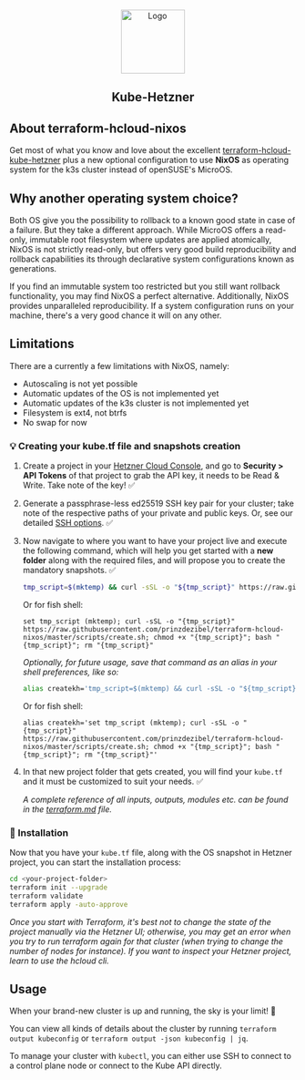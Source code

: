 <!-- PROJECT LOGO -->
<br />
<p align="center">
  <a href="https://github.com/mysticaltech/kube-hetzner">
    <img src="https://github.com/kube-hetzner/terraform-hcloud-kube-hetzner/raw/master/.images/kube-hetzner-logo.png" alt="Logo" width="112" height="112">
  </a>

  <h2 align="center">Kube-Hetzner</h2>
</p>

## About terraform-hcloud-nixos

Get most of what you know and love about the excellent [terraform-hcloud-kube-hetzner](https://github.com/kube-hetzner/terraform-hcloud-kube-hetzner) plus a new optional configuration to use **NixOS** as operating system for the k3s cluster instead of openSUSE's MicroOS.

## Why another operating system choice?
Both OS give you the possibility to rollback to a known good state in case of a failure. But they take a different approach. While MicroOS offers a read-only, immutable root filesystem where updates are applied atomically, NixOS is not strictly read-only, but offers very good build reproducibility and rollback capabilities its through declarative system configurations known as generations.

If you find an immutable system too restricted but you still want rollback functionality, you may find NixOS a perfect alternative. Additionally, NixOS provides unparalleled reproducibility. If a system configuration runs on your machine, there's a very good chance it will on any other.

## Limitations

There are a currently a few limitations with NixOS, namely:

- Autoscaling is not yet possible
- Automatic updates of the OS is not implemented yet
- Automatic updates of the k3s cluster is not implemented yet
- Filesystem is ext4, not btrfs
- No swap for now



### 💡 Creating your kube.tf file and snapshots creation

1. Create a project in your [Hetzner Cloud Console](https://console.hetzner.cloud/), and go to **Security > API Tokens** of that project to grab the API key, it needs to be Read & Write. Take note of the key! ✅
2. Generate a passphrase-less ed25519 SSH key pair for your cluster; take note of the respective paths of your private and public keys. Or, see our detailed [SSH options](https://github.com/prinzdezibel/terraform-hcloud-nixos/blob/master/docs/ssh.md). ✅
3. Now navigate to where you want to have your project live and execute the following command, which will help you get started with a **new folder** along with the required files, and will propose you to create the mandatory snapshots. ✅

   ```sh
   tmp_script=$(mktemp) && curl -sSL -o "${tmp_script}" https://raw.githubusercontent.com/prinzdezibel/terraform-hcloud-nixos/master/scripts/create.sh && chmod +x "${tmp_script}" && "${tmp_script}" && rm "${tmp_script}"
   ```

   Or for fish shell:

   ```fish
   set tmp_script (mktemp); curl -sSL -o "{tmp_script}" https://raw.githubusercontent.com/prinzdezibel/terraform-hcloud-nixos/master/scripts/create.sh; chmod +x "{tmp_script}"; bash "{tmp_script}"; rm "{tmp_script}"
   ```

   _Optionally, for future usage, save that command as an alias in your shell preferences, like so:_

   ```sh
   alias createkh='tmp_script=$(mktemp) && curl -sSL -o "${tmp_script}" https://raw.githubusercontent.com/prinzdezibel/terraform-hcloud-nixos/master/scripts/create.sh && chmod +x "${tmp_script}" && "${tmp_script}" && rm "${tmp_script}"'
   ```

   Or for fish shell:

   ```fish
   alias createkh='set tmp_script (mktemp); curl -sSL -o "{tmp_script}" https://raw.githubusercontent.com/prinzdezibel/terraform-hcloud-nixos/master/scripts/create.sh; chmod +x "{tmp_script}"; bash "{tmp_script}"; rm "{tmp_script}"'
   ```

   

4. In that new project folder that gets created, you will find your `kube.tf` and it must be customized to suit your needs. ✅

   _A complete reference of all inputs, outputs, modules etc. can be found in the [terraform.md](https://github.com/prinzdezibel/terraform-hcloud-nixos/blob/master/docs/terraform.md) file._

### 🎯 Installation

Now that you have your `kube.tf` file, along with the OS snapshot in Hetzner project, you can start the installation process:

```sh
cd <your-project-folder>
terraform init --upgrade
terraform validate
terraform apply -auto-approve
```


_Once you start with Terraform, it's best not to change the state of the project manually via the Hetzner UI; otherwise, you may get an error when you try to run terraform again for that cluster (when trying to change the number of nodes for instance). If you want to inspect your Hetzner project, learn to use the hcloud cli._

## Usage

When your brand-new cluster is up and running, the sky is your limit! 🎉

You can view all kinds of details about the cluster by running `terraform output kubeconfig` or `terraform output -json kubeconfig | jq`.

To manage your cluster with `kubectl`, you can either use SSH to connect to a control plane node or connect to the Kube API directly.

